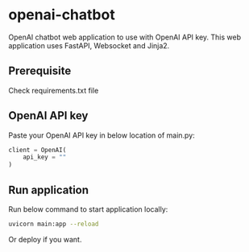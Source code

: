 # openai-chatbot
OpenAI chatbot web application to use with OpenAI API key. This web application uses FastAPI, Websocket and Jinja2.

## Prerequisite

Check requirements.txt file

## OpenAI API key

Paste your OpenAI API key in below location of main.py:
```python
client = OpenAI(
    api_key = ""
)
```

## Run application
Run below command to start application locally:
```bash
uvicorn main:app --reload
```

Or deploy if you want.
